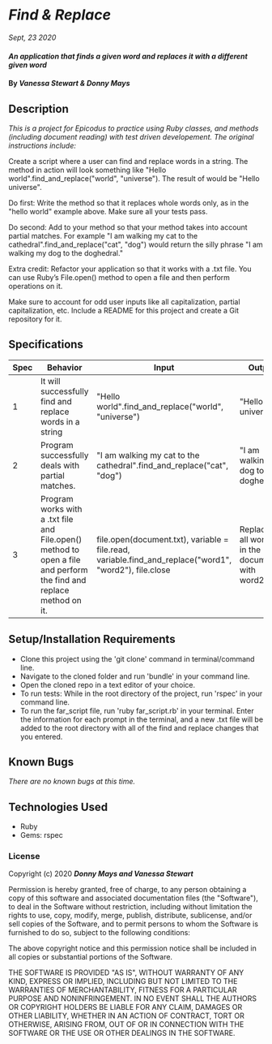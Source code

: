 # _Find & Replace_

_Sept, 23 2020_

#### _An application that finds a given word and replaces it with a different given word_

#### By _**Vanessa Stewart & Donny Mays**_

## Description

_This is a project for Epicodus to practice using Ruby classes, and methods (including document reading) with test driven developement. The original instructions include:_

Create a script where a user can find and replace words in a string. The method in action will look something like "Hello world".find_and_replace("world", "universe"). The result of would be "Hello universe".

Do first: Write the method so that it replaces whole words only, as in the "hello world" example above. Make sure all your tests pass.

Do second: Add to your method so that your method takes into account partial matches. For example "I am walking my cat to the cathedral".find_and_replace("cat", "dog") would return the silly phrase "I am walking my dog to the doghedral."

Extra credit: Refactor your application so that it works with a .txt file. You can use Ruby’s File.open() method to open a file and then perform operations on it.

Make sure to account for odd user inputs like all capitalization, partial capitalization, etc. Include a README for this project and create a Git repository for it.

## Specifications
| Spec     | Behavior | Input    | Output   |
| -------- | -------- | -------- | -------- |
| 1 | It will successfully find and replace words in a string | "Hello world".find_and_replace("world", "universe") | "Hello universe"  |
| 2 | Program successfully deals with partial matches. | "I am walking my cat to the cathedral".find_and_replace("cat", "dog") | "I am walking my dog to the doghedral." |
| 3 |  Program works with a .txt file and File.open() method to open a file and perform the find and replace method on it.| file.open(document.txt), variable = file.read, variable.find_and_replace("word1", "word2"), file.close | Replaces all word1's in the document with word2. |

## Setup/Installation Requirements
- Clone this project using the 'git clone' command in terminal/command line.
- Navigate to the cloned folder and run 'bundle' in your command line.
- Open the cloned repo in a text editor of your choice.
- To run tests: While in the root directory of the project, run 'rspec' in your command line.
- To run the far_script file, run 'ruby far_script.rb' in your terminal. Enter the information for each prompt in the terminal, and a new .txt file will be added to the root directory with all of the find and replace changes that you entered.

## Known Bugs

_There are no known bugs at this time._

## Technologies Used

* Ruby
* Gems: rspec

### License

Copyright (c) 2020 **_Donny Mays and Vanessa Stewart_**

Permission is hereby granted, free of charge, to any person obtaining a copy of this software and associated documentation files (the "Software"), to deal in the Software without restriction, including without limitation the rights to use, copy, modify, merge, publish, distribute, sublicense, and/or sell copies of the Software, and to permit persons to whom the Software is furnished to do so, subject to the following conditions:

The above copyright notice and this permission notice shall be included in all copies or substantial portions of the Software.

THE SOFTWARE IS PROVIDED "AS IS", WITHOUT WARRANTY OF ANY KIND, EXPRESS OR IMPLIED, INCLUDING BUT NOT LIMITED TO THE WARRANTIES OF MERCHANTABILITY, FITNESS FOR A PARTICULAR PURPOSE AND NONINFRINGEMENT. IN NO EVENT SHALL THE AUTHORS OR COPYRIGHT HOLDERS BE LIABLE FOR ANY CLAIM, DAMAGES OR OTHER LIABILITY, WHETHER IN AN ACTION OF CONTRACT, TORT OR OTHERWISE, ARISING FROM, OUT OF OR IN CONNECTION WITH THE SOFTWARE OR THE USE OR OTHER DEALINGS IN THE SOFTWARE.
